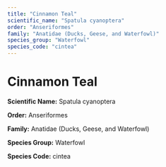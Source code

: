 ```yaml
---
title: "Cinnamon Teal"
scientific_name: "Spatula cyanoptera"
order: "Anseriformes"
family: "Anatidae (Ducks, Geese, and Waterfowl)"
species_group: "Waterfowl"
species_code: "cintea"
---
```


# Cinnamon Teal

**Scientific Name:** Spatula cyanoptera

**Order:** Anseriformes

**Family:** Anatidae (Ducks, Geese, and Waterfowl)

**Species Group:** Waterfowl

**Species Code:** cintea
